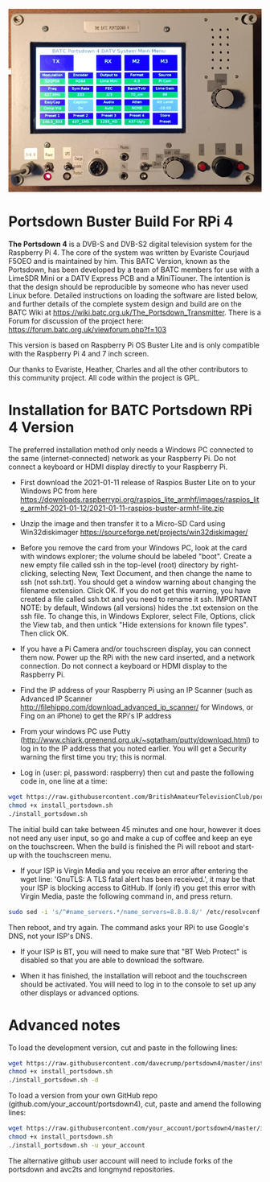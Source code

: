 ![portsdown banner](/doc/img/Portsdown_4.jpg)
# Portsdown Buster Build For RPi 4

**The Portsdown 4** is a DVB-S and DVB-S2 digital television system for the Raspberry Pi 4.  The core of the system was written by Evariste Courjaud F5OEO and is maintained by him.  This BATC Version, known as the Portsdown, has been developed by a team of BATC members for use with a LimeSDR Mini or a DATV Express PCB and a MiniTiouner.  The intention is that the design should be reproducible by someone who has never used Linux before.  Detailed instructions on loading the software are listed below, and further details of the complete system design and build are on the BATC Wiki at https://wiki.batc.org.uk/The_Portsdown_Transmitter.  There is a Forum for discussion of the project here: https://forum.batc.org.uk/viewforum.php?f=103

This version is based on Raspberry Pi OS Buster Lite and is only compatible with the Raspberry Pi 4 and 7 inch screen.  

Our thanks to Evariste, Heather, Charles and all the other contributors to this community project.  All code within the project is GPL.

# Installation for BATC Portsdown RPi 4 Version

The preferred installation method only needs a Windows PC connected to the same (internet-connected) network as your Raspberry Pi.  Do not connect a keyboard or HDMI display directly to your Raspberry Pi.

- First download the 2021-01-11 release of Raspios Buster Lite on to your Windows PC from here https://downloads.raspberrypi.org/raspios_lite_armhf/images/raspios_lite_armhf-2021-01-12/2021-01-11-raspios-buster-armhf-lite.zip 

- Unzip the image and then transfer it to a Micro-SD Card using Win32diskimager https://sourceforge.net/projects/win32diskimager/

- Before you remove the card from your Windows PC, look at the card with windows explorer; the volume should be labeled "boot".  Create a new empty file called ssh in the top-level (root) directory by right-clicking, selecting New, Text Document, and then change the name to ssh (not ssh.txt).  You should get a window warning about changing the filename extension.  Click OK.  If you do not get this warning, you have created a file called ssh.txt and you need to rename it ssh.  IMPORTANT NOTE: by default, Windows (all versions) hides the .txt extension on the ssh file.  To change this, in Windows Explorer, select File, Options, click the View tab, and then untick "Hide extensions for known file types". Then click OK.

- If you have a Pi Camera and/or touchscreen display, you can connect them now.  Power up the RPi with the new card inserted, and a network connection.  Do not connect a keyboard or HDMI display to the Raspberry Pi. 

- Find the IP address of your Raspberry Pi using an IP Scanner (such as Advanced IP Scanner http://filehippo.com/download_advanced_ip_scanner/ for Windows, or Fing on an iPhone) to get the RPi's IP address 

- From your windows PC use Putty (http://www.chiark.greenend.org.uk/~sgtatham/putty/download.html) to log in to the IP address that you noted earlier.  You will get a Security warning the first time you try; this is normal.

- Log in (user: pi, password: raspberry) then cut and paste the following code in, one line at a time:


```sh
wget https://raw.githubusercontent.com/BritishAmateurTelevisionClub/portsdown4/master/install_portsdown.sh
chmod +x install_portsdown.sh
./install_portsdown.sh
```

The initial build can take between 45 minutes and one hour, however it does not need any user input, so go and make a cup of coffee and keep an eye on the touchscreen.  When the build is finished the Pi will reboot and start-up with the touchscreen menu.

- If your ISP is Virgin Media and you receive an error after entering the wget line: 'GnuTLS: A TLS fatal alert has been received.', it may be that your ISP is blocking access to GitHub.  If (only if) you get this error with Virgin Media, paste the following command in, and press return.
```sh
sudo sed -i 's/^#name_servers.*/name_servers=8.8.8.8/' /etc/resolvconf.conf
```
Then reboot, and try again.  The command asks your RPi to use Google's DNS, not your ISP's DNS.

- If your ISP is BT, you will need to make sure that "BT Web Protect" is disabled so that you are able to download the software.

- When it has finished, the installation will reboot and the touchscreen should be activated.  You will need to log in to the console to set up any other displays or advanced options.


# Advanced notes

To load the development version, cut and paste in the following lines:

```sh
wget https://raw.githubusercontent.com/davecrump/portsdown4/master/install_portsdown.sh
chmod +x install_portsdown.sh
./install_portsdown.sh -d
```

To load a version from your own GitHub repo (github.com/your_account/portsdown4), cut, paste and amend the following lines:
```sh
wget https://raw.githubusercontent.com/your_account/portsdown4/master/install_portsdown.sh
chmod +x install_portsdown.sh
./install_portsdown.sh -u your_account
```
The alternative github user account will need to include forks of the portsdown and avc2ts and longmynd repositories.
